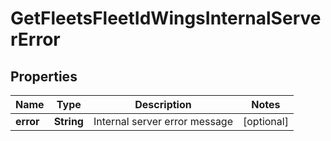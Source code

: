 
# GetFleetsFleetIdWingsInternalServerError

## Properties
Name | Type | Description | Notes
------------ | ------------- | ------------- | -------------
**error** | **String** | Internal server error message |  [optional]



